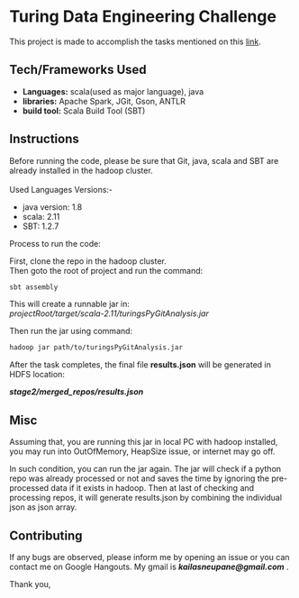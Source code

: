 # Turing Data Engineering Challenge
This project is made to accomplish the tasks mentioned on this [link](https://docs.google.com/document/d/1P9k1JcZ8RnXV9ylqlt7yhWBP1hueReX0oHHvhSCYCPs/edit#heading=h.rrar1dgps27e).

## Tech/Frameworks Used
- **Languages:** scala(used as major language), java </b>
- **libraries:** Apache Spark, JGit, Gson, ANTLR
- **build tool:** Scala Build Tool (SBT)

## Instructions
Before running the code, please be sure that Git, java, scala and SBT are already installed in the hadoop cluster.
<br><br>
Used Languages Versions:-
- java version: 1.8
- scala: 2.11
- SBT: 1.2.7

Process to run the code:

First, clone the repo in the hadoop cluster.
<br>
Then goto the root of project and run the command:

```bash
sbt assembly
```

This will create a runnable jar in:<br>
*projectRoot/target/scala-2.11/turingsPyGitAnalysis.jar*

Then run the jar using command:
```bash
hadoop jar path/to/turingsPyGitAnalysis.jar
```

After the task completes, the final file **results.json** will be generated in HDFS location:<br>

**_stage2/merged_repos/results.json_** 

## Misc
Assuming that, you are running this jar in local PC with hadoop installed, you may run into OutOfMemory, HeapSize issue, or internet may go off.

In such condition, you can run the jar again. The jar will check if a python repo was already processed or not and saves the time by ignoring the pre-processed data if it exists in hadoop. Then at last of checking and processing repos, it will generate results.json by combining the individual json as json array.

## Contributing
If any bugs are observed, please inform me by opening an issue or you can contact me 
 on Google Hangouts. My gmail is **_kailasneupane@gmail.com_** .
 
 Thank you,
